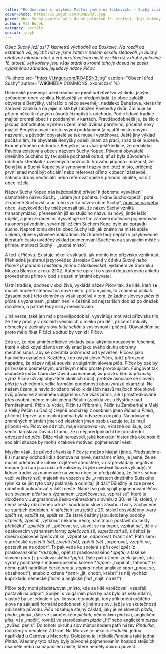 ```yaml
---
title: "Rendez-vous s jazykem: Místní jména na Boskovicku – Suchý čili Píčov"
cover-photo: https://i.imgur.com/RO4ESN3l.jpg
perex: Obec Suchý vznikla až v druhé polovině 18. století. Její kořeny jsou však starší a kromě toho je dosud ne zcela vyjasněnou záhadou její lidový název Píčov.
author: Vít Boček
category: seriály
serial: jazyk
---
```


*Obec Suchý leží asi 7 kilometrů východně od Boskovic. Na rozdíl od ostatních vsí, jejichž názvy jsme zatím v našem seriálu sledovali, je Suchý relativně mladou obcí, která na stávajícím místě vznikla až v druhé polovině 18. století. Její kořeny jsou však starší a kromě toho je dosud ne zcela vyjasněnou záhadou její lidový název Píčov.*

{% photo src="https://i.imgur.com/RO4ESN3.jpg" caption="Obecní úřad Suchý" author="WIKIMEDIA COMMONS, xkomczax" %}

Historické prameny i ústní tradice se poněkud různí ve výkladu, jakým způsobem obec vznikla. Nejčastěji se předpokládá, že obec založili obyvatelé Benýšky, vsi ležící o něco severněji, nedaleko Benešova, která tím zároveň zanikla a na jejím místě byl založen Pavlovský dvůr. Zmiňuje se přitom několik různých důvodů či motivů k odchodu. Podle lidové tradice majitel prohrál obec i s poddanými v kartách. Pravděpodobnější je, že šlo o jakousi dohodnutou výměnu území mezi dvěma panstvími, přičemž nový majitel Benýšky osadil místo svými poddanými (a opatřil místo novým názvem), a původní obyvatelé se tak museli vystěhovat. Ještě jiný výklad počítá s tím, že obyvatelé Benýšky odešli jinam za prací, snad také nuceně. Kromě přímého odchodu z Benýšky jsou však ještě indicie, že nedaleko Pavlova existovala obec s názvem Suchý Kopec. Původní obyvatelé dnešního Suchého by tak spíše pocházeli odtud, ať už byla důvodem k odchodu kterákoli z uvedených možností. V úvahu připadá i možnost, že Benýška a Suchý Kopec byly synonymní názvy pro totéž místo, přičemž první snad mohl být oficiální nebo referovat přímo k obecní zástavbě, zatímco druhý neoficiální nebo referovat spíše k přírodní lokalitě, na níž obec ležela.

Název Suchý Kopec nás každopádně přivádí k dobrému vysvětlení samotného názvu Suchý. „Lidem je z počátku říkáno Suchokopečtí, poté zkráceně Suchovští a od toho vzniká název obce Suchý“, [praví se na webu obce](https://www.obecsuchy.cz/obec-7/z-historie-obce/). Jazykovědci by totéž popsali tak, že název Suchý vzniká transonymizací, přenesením již existujícího názvu na nový, jinde ležící objekt, a jeho zkrácením. Vysvětluje se tím zároveň motivace pojmenování: na onom původním, severněji ležícím Suchém Kopci bylo asi opravdu sucho. Naproti tomu dnešní obec Suchý leží jak známo na místě spíše vlhkém, dříve vysloveně mokřadním. Rozhodně tedy neplatí v jazykovědné literatuře často uváděný výklad pojmenování Suchého na stavajícím místě s přímou motivací Suchý = „suché místo“.

A teď k Píčovu. Existuje několik výkladů, jak mohlo toto přízvisko vzniknout. Přehledně je shrnul jazykovědec Jaroslav David v článku *Suchý nebo Píčov? (k jednomu místnímu jménu z Boskovicka)*, vydaném ve Sborníku Muzea Blansko z roku 2002. Autor se opíral i o vlastní dotazníkovou anketu provedenou přímo v obci s deseti místními obyvateli.

Ústní tradice, dodnes v obci živá, vykládá název Píčov tak, že lidé, kteří se museli nuceně stěhovat na nové místo, přitom *píčeli*, to znamená plakali. Zásadní potíž této domněnky však spočívá v tom, že žádné sloveso *píčet* či *píčeti* s významem „plakat“ není v češtině od nejstarších dob až po dnešek doloženo, a patrně tedy nikdy neexistovalo.

Jiná verze, také jen málo pravděpodobná, vysvětluje motivaci přízviska tím, že ženy prosily v okolních vesnicích o mléko pro děti, přičemž mluvily německy a začínaly slovy *bitte schön* s výslovností [pitčén]. Obyvatelům se proto mělo říkat Pičáci a odtud by vznikl i Píčov.

Zdá se, že oba zmíněné lidové výklady jsou jakýmisi nouzovými řešeními, které v obci kdysi dávno vznikly snad jako svého druhu obranný mechanismus, aby se odvrátila pozornost od vysvětlení Píčova jako hanlivého označení. Každého, kdo uslyší slovo Píčov, totiž přirozeně napadne, že název nějak souvisí s vulgárním slovem *píča*. Píčov by pak byl přízviskem posměšným, urážlivým nebo prostě provokujícím. Fungovat tak skutečně může (Jaroslav David zaznamenal, že právě s těmito příznaky výraz Píčov užívají obyvatelé okolních obcí), protože asociace se slovem *píča* je vzhledem k velké formální podobnosti obou výrazů okamžitá. Na našem území je navíc doloženo několik dalších názvů majících hloubkově svůj původ ve zmíněném vulgarismu. Ne však přímo, ale zprostředkovaně přes osobní jméno: místní jména Pičulín (zaniklá ves u Bystřice nad Pernštejnem), Pičín (u Votic), Pičín (u Příbrami), Pěčín (u Žamberka) a Malý a Velký Pěčín (u Dačic) zřejmě pocházejí z osobních jmen *Pičule* a *Pieka*, přičemž teprve tato osobní jména byla odvozena od píča. Na odvození zmíněných místních jmen od vlastních jmen osob ukazuje to, že mají příponu -ín. Píčov se od nich, maje koncovku -ov, výrazně odlišuje, což vedlo Jaroslava Davida k tomu, že u něj předpokládal bezprostřední odvození od *píča*. Blíže však nerozvedl, jaká konkrétní historická okolnost či sociální situace by mohla k takové motivaci pojmenování vést.

Myslím však, že původ přízviska Píčov je možno hledat i jinde. Představíme-li si nucený odchod lidí z domova na nové, neznámé místo, je jasné, že se musel odehrávat v citově rozjitřené atmosféře, v níž převládaly negativní emoce (na tom jsou ostatně založeny i výše uvedené lidové výklady). V lidové tradici zaznamenané na webu obce se předpokládá, že lidé s sebou vezli veškerý svůj majetek na vozech a že „v místech dnešního Sušského rybníka se jim tyto vozy polámaly a odmítají jít dál.“ Důležitý je zde prvek odmítnutí pokračovat v další cestě. Nabízí se pak spojit pojmenování Píčov se slovesem *píčiti se* s významem „vzpěčovat se, vzpírat se“, které je doloženo v Jungmannově česko-německém slovníku z 30. let 19. století, v němž český obrozenec sdružil soudobou slovní zásobu i tvary zachycené ve starších obdobích. V nářečích jsou ještě z 20. století dosvědčeny tvary *zpíčit se, vzpíčit se, spíčit se*. Ze staré češtiny jsou doloženy podoby *vzpiečiti, zpiečiti* „vytknout někomu něco; namítnout; postavit do cesty překážku“, *zpiečěti sě* „zpěčovat se, stavět se na odpor, vzpírat se“, dále s opakovacím významem formy *zpiečovati sě, vzpiečovati sě*, z čehož je dnešní spisovné *zpěčovat se* „vzpírat se, odporovat, bránit se“. Patří sem i staročeské *vzpietiti (sě), zpietiti (sě), zpětiti (sě)* „odporovat, vzepřít se, postavit se na odpor“. To pak vede ke spojení s příslovci *zpět* (z praslovanského **vъzpętь*), opět (z praslovanského **opętь*) a také se slovem *pata* (z praslovanského **pęta*). Dále pak už není zcela jasné, zda výrazy pocházejí z indoevropského kořene **(s)pen-* „napínat , táhnout“ (k němu patří například české *pnout*, *napínat* nebo anglické *span* „pnout se, obsáhnout“), anebo z kořene **pent*- „jít, chodit, kráčet“ (z něj vychází kupříkladu německé *finden* a anglické *find* „najít, nalézt“).

Píčov tedy mohl představovat „místo, kde se lidé vzpěčovali, vzepřeli, postavili na odpor“. Spojení s vulgárním *píča* by pak bylo až sekundární, vlastně by se jednalo o tzv. lidovou etymologii, tedy přiklonění určitého slova na základě formální podobnosti k jinému slovu, jež je ve skutečnosti odlišného původu. *Píča* obsahuje stejný základ, jaký je ve slovech *pizda, pinda, pindík*, dále ve staročeském *pičkati*, německém *pinkeln*, anglickém *piss*, vše „močit“, rovněž ve staročeském *pizda* „řiť“ nebo anglickém *pizzle* „zvířecí penis“. Do tohoto okruhu slov mimochodem patří název *Pindulka*, doložený v nedaleké Žďárné. Na Moravě je několik *Pindulek*, jedna například u Ostrova u Macochy. Doloženo je i několik *Pindulí* a také jedna *Pinda*. Všechny tyto názvy byly původně pojmenováním hospod stojících osaměle nebo na nápadném místě, které neměly dobrou pověst…
